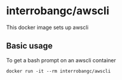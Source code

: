 # interrobangc/awscli

This docker image sets up awscli

## Basic usage

To get a bash prompt on an awscli container

```
docker run -it --rm interrobangc/awscli
```
